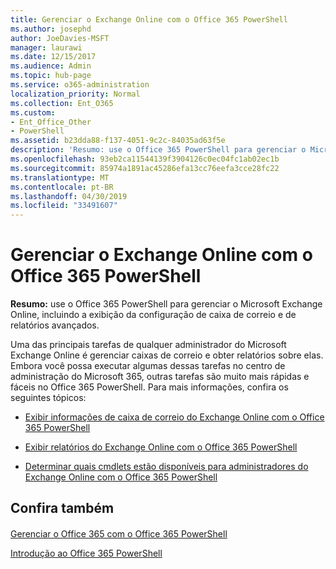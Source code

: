 ```yaml
---
title: Gerenciar o Exchange Online com o Office 365 PowerShell
ms.author: josephd
author: JoeDavies-MSFT
manager: laurawi
ms.date: 12/15/2017
ms.audience: Admin
ms.topic: hub-page
ms.service: o365-administration
localization_priority: Normal
ms.collection: Ent_O365
ms.custom:
- Ent_Office_Other
- PowerShell
ms.assetid: b23dda88-f137-4051-9c2c-84035ad63f5e
description: 'Resumo: use o Office 365 PowerShell para gerenciar o Microsoft Exchange Online, incluindo a exibição da configuração de caixa de correio e de relatórios avançados.'
ms.openlocfilehash: 93eb2ca11544139f3904126c0ec04fc1ab02ec1b
ms.sourcegitcommit: 85974a1891ac45286efa13cc76eefa3cce28fc22
ms.translationtype: MT
ms.contentlocale: pt-BR
ms.lasthandoff: 04/30/2019
ms.locfileid: "33491607"
---
```

# <a name="manage-exchange-online-with-office-365-powershell"></a>Gerenciar o Exchange Online com o Office 365 PowerShell

 **Resumo:** use o Office 365 PowerShell para gerenciar o Microsoft Exchange Online, incluindo a exibição da configuração de caixa de correio e de relatórios avançados.
  
Uma das principais tarefas de qualquer administrador do Microsoft Exchange Online é gerenciar caixas de correio e obter relatórios sobre elas. Embora você possa executar algumas dessas tarefas no centro de administração do Microsoft 365, outras tarefas são muito mais rápidas e fáceis no Office 365 PowerShell. Para mais informações, confira os seguintes tópicos:
  
- [Exibir informações de caixa de correio do Exchange Online com o Office 365 PowerShell](https://technet.microsoft.com/en-us/library/mt771881%28v=exchg.160%29.aspx)
    
- [Exibir relatórios do Exchange Online com o Office 365 PowerShell](https://technet.microsoft.com/en-us/library/mt771882%28v=exchg.160%29.aspx)
    
- [Determinar quais cmdlets estão disponíveis para administradores do Exchange Online com o Office 365 PowerShell](https://technet.microsoft.com/en-us/library/mt771883%28v=exchg.160%29.aspx)
    
## <a name="see-also"></a>Confira também

#### 

[Gerenciar o Office 365 com o Office 365 PowerShell](manage-office-365-with-office-365-powershell.md)
  
[Introdução ao Office 365 PowerShell](getting-started-with-office-365-powershell.md)

